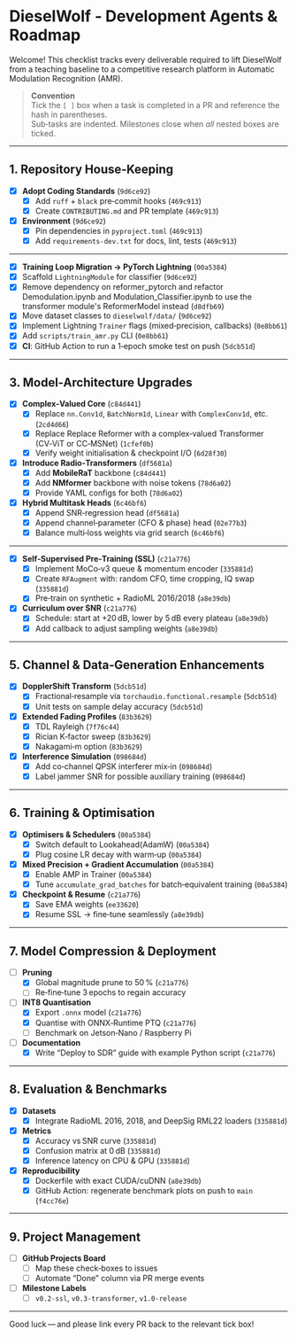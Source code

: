 # DieselWolf ‑ Development Agents & Roadmap

Welcome!  This checklist tracks every deliverable required to lift DieselWolf from a teaching baseline to a competitive research platform in Automatic Modulation Recognition (AMR).

> **Convention**  
> Tick the `[ ]` box when a task is completed in a PR and reference the hash in parentheses.  
> Sub‑tasks are indented.  Milestones close when *all* nested boxes are ticked.

---

## 1. Repository House‑Keeping
- [x] **Adopt Coding Standards** (`9d6ce92`)
  - [x] Add `ruff` + `black` pre‑commit hooks (`469c913`)
  - [x] Create `CONTRIBUTING.md` and PR template (`469c913`)
- [x] **Environment** (`9d6ce92`)
  - [x] Pin dependencies in `pyproject.toml` (`469c913`)
  - [x] Add `requirements-dev.txt` for docs, lint, tests (`469c913`)

---
- [x] **Training Loop Migration → PyTorch Lightning** (`00a5384`)
- [x] Scaffold `LightningModule` for classifier (`9d6ce92`)
 - [x] Remove dependency on reformer_pytorch and refactor Demodulation.ipynb and Modulation_Classifier.ipynb to use the transformer module's ReformerModel instead (`d8dfb69`)
- [x] Move dataset classes to `dieselwolf/data/` (`9d6ce92`)
- [x] Implement Lightning `Trainer` flags (mixed‑precision, callbacks) (`0e8bb61`)
- [x] Add `scripts/train_amr.py` CLI (`0e8bb61`)
 - [x] **CI**: GitHub Action to run a 1‑epoch smoke test on push (`5dcb51d`)

---

## 3. Model‑Architecture Upgrades
- [x] **Complex‑Valued Core** (`c84d441`)
  - [x] Replace `nn.Conv1d`, `BatchNorm1d`, `Linear` with `ComplexConv1d`, etc. (`2cd4d66`)
  - [x] Replace Replace Reformer with a complex‑valued Transformer (CV‑ViT or CC‑MSNet) (`1cfef0b`)
  - [x] Verify weight initialisation & checkpoint I/O (`6d28f30`)
- [x] **Introduce Radio‑Transformers** (`df5681a`)
  - [x] Add **MobileRaT** backbone (`c84d441`)
  - [x] Add **NMformer** backbone with noise tokens (`78d6a02`)
  - [x] Provide YAML configs for both (`78d6a02`)
- [x] **Hybrid Multitask Heads** (`6c46bf6`)
  - [x] Append SNR‑regression head (`df5681a`)
  - [x] Append channel‑parameter (CFO & phase) head (`02e77b3`)
  - [x] Balance multi‑loss weights via grid search (`6c46bf6`)

---

- [x] **Self‑Supervised Pre‑Training (SSL)** (`c21a776`)
  - [x] Implement MoCo‑v3 queue & momentum encoder (`335881d`)
  - [x] Create `RFAugment` with: random CFO, time cropping, IQ swap (`335881d`)
  - [x] Pre‑train on synthetic + RadioML 2016/2018 (`a8e39db`)
- [x] **Curriculum over SNR** (`c21a776`)
  - [x] Schedule: start at +20 dB, lower by 5 dB every plateau (`a8e39db`)
  - [x] Add callback to adjust sampling weights (`a8e39db`)

---

## 5. Channel & Data‑Generation Enhancements
- [x] **DopplerShift Transform** (`5dcb51d`)
  - [x] Fractional‑resample via `torchaudio.functional.resample` (`5dcb51d`)
  - [x] Unit tests on sample delay accuracy (`5dcb51d`)
- [x] **Extended Fading Profiles** (`83b3629`)
  - [x] TDL Rayleigh (`7f76c44`)
  - [x] Rician K‑factor sweep (`83b3629`)
  - [x] Nakagami‑m option (`83b3629`)
- [x] **Interference Simulation** (`098684d`)
  - [x] Add co‑channel QPSK interferer mix‑in (`098684d`)
  - [x] Label jammer SNR for possible auxiliary training (`098684d`)

---

## 6. Training & Optimisation
- [x] **Optimisers & Schedulers** (`00a5384`)
  - [x] Switch default to Lookahead(AdamW) (`00a5384`)
  - [x] Plug cosine LR decay with warm‑up (`00a5384`)
- [x] **Mixed Precision + Gradient Accumulation** (`00a5384`)
  - [x] Enable AMP in Trainer (`00a5384`)
  - [x] Tune `accumulate_grad_batches` for batch‑equivalent training (`00a5384`)
- [x] **Checkpoint & Resume** (`c21a776`)
  - [x] Save EMA weights (`ee33620`)
  - [x] Resume SSL → fine‑tune seamlessly (`a8e39db`)

---

## 7. Model Compression & Deployment
- [ ] **Pruning**
  - [x] Global magnitude prune to 50 % (`c21a776`)
  - [ ] Re‑fine‑tune 3 epochs to regain accuracy
- [ ] **INT8 Quantisation**
  - [x] Export `.onnx` model (`c21a776`)
  - [x] Quantise with ONNX‑Runtime PTQ (`c21a776`)
  - [ ] Benchmark on Jetson‑Nano / Raspberry Pi
- [ ] **Documentation**
  - [x] Write “Deploy to SDR” guide with example Python script (`c21a776`)

---

## 8. Evaluation & Benchmarks
- [x] **Datasets**
  - [x] Integrate RadioML 2016, 2018, and DeepSig RML22 loaders (`335881d`)
- [x] **Metrics**
  - [x] Accuracy vs SNR curve (`335881d`)
  - [x] Confusion matrix at 0 dB (`335881d`)
  - [x] Inference latency on CPU & GPU (`335881d`)
- [x] **Reproducibility**
  - [x] Dockerfile with exact CUDA/cuDNN (`a8e39db`)
  - [x] GitHub Action: regenerate benchmark plots on push to `main` (`f4cc76e`)

---

## 9. Project Management
- [ ] **GitHub Projects Board**
  - [ ] Map these check‑boxes to issues
  - [ ] Automate “Done” column via PR merge events
- [ ] **Milestone Labels**
  - [ ] `v0.2-ssl`, `v0.3-transformer`, `v1.0-release`

---

Good luck — and please link every PR back to the relevant tick box!